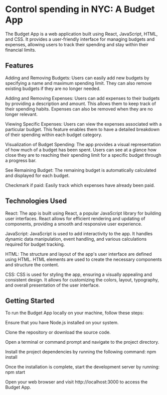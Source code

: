# Control spending in NYC: A Budget App

The Budget App is a web application built using React, JavaScript, HTML, and CSS. It provides a user-friendly interface for managing budgets and expenses, allowing users to track their spending and stay within their financial limits.

## Features
Adding and Removing Budgets: Users can easily add new budgets by specifying a name and maximum spending limit. They can also remove existing budgets if they are no longer needed.

Adding and Removing Expenses: Users can add expenses to their budgets by providing a description and amount. This allows them to keep track of their spending habits. Expenses can also be removed when they are no longer relevant.

Viewing Specific Expenses: Users can view the expenses associated with a particular budget. This feature enables them to have a detailed breakdown of their spending within each budget category.

Visualization of Budget Spending: The app provides a visual representation of how much of a budget has been spent. Users can see at a glance how close they are to reaching their spending limit for a specific budget through a progress bar.

See Remaining Budget: The remaining budget is automatically calculated and displayed for each budget.

Checkmark if paid: Easily track which expenses have already been paid.

## Technologies Used

React: The app is built using React, a popular JavaScript library for building user interfaces. React allows for efficient rendering and updating of components, providing a smooth and responsive user experience.

JavaScript: JavaScript is used to add interactivity to the app. It handles dynamic data manipulation, event handling, and various calculations required for budget tracking.

HTML: The structure and layout of the app's user interface are defined using HTML. HTML elements are used to create the necessary components and structure the content.

CSS: CSS is used for styling the app, ensuring a visually appealing and consistent design. It allows for customizing the colors, layout, typography, and overall presentation of the user interface.

## Getting Started
To run the Budget App locally on your machine, follow these steps:

Ensure that you have Node.js installed on your system.

Clone the repository or download the source code.

Open a terminal or command prompt and navigate to the project directory.

Install the project dependencies by running the following command: npm install

Once the installation is complete, start the development server by running: npm start

Open your web browser and visit http://localhost:3000 to access the Budget App.

